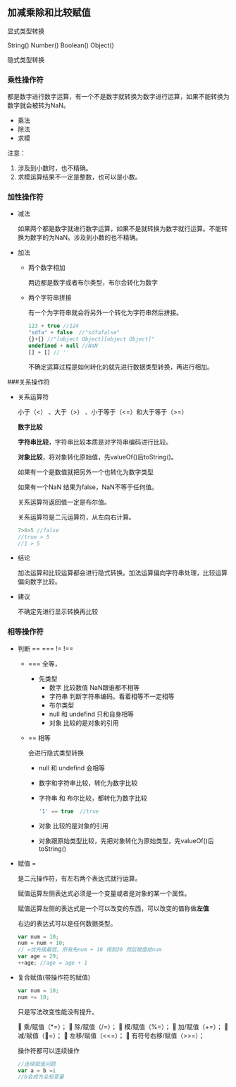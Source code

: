 ## 加减乘除和比较赋值

显式类型转换

String() Number() Boolean() Object()

隐式类型转换

### 乘性操作符

都是数字进行数字运算，有一个不是数字就转换为数字进行运算，如果不能转换为数字就会被转为NaN。

* 乘法
* 除法
* 求模

注意：

1. 涉及到小数时，也不精确。
2. 求模运算结果不一定是整数，也可以是小数。

### 加性操作符

* 减法

  如果两个都是数字就进行数字运算，如果不是就转换为数字就行运算。不能转换为数字的为NaN。涉及到小数的也不精确。

* 加法

  * 两个数字相加

    两边都是数字或者布尔类型，布尔会转化为数字

  * 两个字符串拼接

    有一个为字符串就会将另外一个转化为字符串然后拼接。

    ```js
    123 + true //124
    "sdfa" + false  //"sdfafalse"
    {}+{} //"[object Object][object Object]"
    undefined + null //NaN
    [] + [] // ''
    ```

    不确定运算过程是如何转化的就先进行数据类型转换，再进行相加。

###关系操作符

* 关系运算符

  小于（<） 、大于（>） 、小于等于（<=）和大于等于（>=）

  **数字比较**

  **字符串比较**，字符串比较本质是对字符串编码进行比较。

  **对象比较**，将对象转化原始值，先valueOf()后toString()。

  如果有一个是数值就把另外一个也转化为数字类型

  如果有一个NaN 结果为false，NaN不等于任何值。

  关系运算符返回值一定是布尔值。

  关系运算符是二元运算符，从左向右计算。

  ```js
  7>6>5 //false
  //true > 5
  //1 > 5  
  ```

* 结论

  加法运算和比较运算都会进行隐式转换。加法运算偏向字符串处理，比较运算偏向数字比较。

* 建议

  不确定先进行显示转换再比较

### 相等操作符

* 判断 == === != !==

  * === 全等，

    * 先类型
      * 数字  比较数值 NaN跟谁都不相等
      * 字符串  判断字符串编码。看着相等不一定相等
      * 布尔类型
      * null 和 undefind 只和自身相等
      * 对象 比较的是对象的引用

  * == 相等

    会进行隐式类型转换

    * null 和 undefind  会相等

    * 数字和字符串比较，转化为数字比较

    * 字符串 和 布尔比较，都转化为数字比较 

      ```js
      '1' == true  //true
      ```

    * 对象 比较的是对象的引用

    * 对象跟原始类型比较，先把对象转化为原始类型，先valueOf()后toString()

* 赋值 =

  是二元操作符，有左右两个表达式就行运算。

  赋值运算左侧表达式必须是一个变量或者是对象的某一个属性。

  赋值运算左侧的表达式是一个可以改变的东西，可以改变的值称做**左值**

  右边的表达式可以是任何数据类型。

  ```js
  var num = 10;
  num = num + 10;
  // =优先级最低，所有先num + 10 得到20 然后赋值给num
  var age = 29;
  ++age; //age = age + 1
  ```

- 复合赋值(带操作符的赋值)

  ```js
  var num = 10;
  num += 10;
  ```

  只是写法改变性能没有提升。

   乘/赋值（*=）；
   除/赋值（/=）；
   模/赋值（%=）；
   加/赋值（+=）；
   减/赋值（=）；
   左移/赋值（<<=）；
   有符号右移/赋值（>>=）；

  操作符都可以连续操作

  ```js
  //连续赋值问题
  var a = b =1
  //b会成为全局变量
  ```

  ​